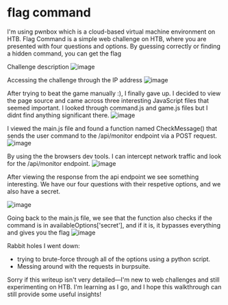 # flag command
I'm using pwnbox which is a cloud-based virtual machine environment on HTB.
Flag Command is a simple web challenge on HTB, where you are presented with four questions and options. By guessing correctly or finding a hidden command, you can get the flag

Challenge description
![image](https://github.com/user-attachments/assets/c2bdf03a-fbfa-4178-a9ed-7d73d658b2c6)

Accessing the challenge through the IP address
![image](https://github.com/user-attachments/assets/9b3a0fd9-7c66-45ab-a6fd-3ec9c2e7d318)

After trying to beat the game manually :), I finally gave up.
I decided to view the page source and came across three interesting JavaScript files that seemed important. I looked through command.js and game.js files but I didnt find anything significant there.
![image](https://github.com/user-attachments/assets/48e1f1a2-bbda-4cee-9fb8-5b7cc788276e)

I viewed the main.js file and found a function named CheckMessage() that sends the user command to the /api/monitor endpoint via a POST request.
![image](https://github.com/user-attachments/assets/cf37025b-d35a-4cb6-ba61-143f7d20122a)

By using the the browsers dev tools. I can intercept network traffic and look for the /api/monitor endpoint.
![image](https://github.com/user-attachments/assets/28e29005-19fc-4fc2-ab0f-abe7b31c5da9)

After viewing the response from the api endpoint we see something interesting. We have our four questions with their respetive options, and we also have a secret.

![image](https://github.com/user-attachments/assets/a4420788-030d-4f8d-a3b8-b0ad6fdcd446)

Going back to the main.js file, we see that the function also checks if the command is in availableOptions['secret'], and if it is, it bypasses everything and gives you the flag
![image](https://github.com/user-attachments/assets/48591d0e-e055-4e20-9a6e-bccc4ce1f8fb)



Rabbit holes I went down:
- trying to brute-force through all of the options using a python script.
- Messing around with the requests in burpsuite.

Sorry if this writeup isn't very detailed—I'm new to web challenges and still experimenting on HTB. I'm learning as I go, and I hope this walkthrough can still provide some useful insights!





